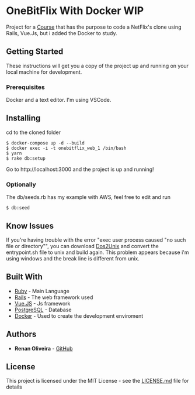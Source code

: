 # OneBitFlix With Docker WIP

Project for a [Course](https://onebitcode.com/course/onebitflix-minicurso-rails-vuejs/) that has the purpose to code a NetFlix's clone using Rails, Vue.Js, but i added the Docker to study.

## Getting Started

These instructions will get you a copy of the project up and running on your local machine for development.

### Prerequisites

Docker and a text editor. I'm using VSCode.

## Installing
cd to the cloned folder
```
$ docker-compose up -d --build
$ docker exec -i -t onebitflix_web_1 /bin/bash
$ yarn
$ rake db:setup
```
Go to http://localhost:3000 and the project is up and running!
### Optionally
The db/seeds.rb has my example with AWS, feel free to edit and run 
```
$ db:seed
```
## Know Issues
If you're having trouble with the error "exec user process caused "no such file or directory"", you can download [Dos2Unix](https://sourceforge.net/projects/dos2unix/) and convert the entrypoint.sh file to unix and build again. This problem appears because i'm using windows and the break line is different from unix.

## Built With

* [Ruby](https://www.ruby-lang.org/en/) - Main Language
* [Rails](https://rubyonrails.org/) - The web framework used
* [Vue.JS](https://vuejs.org/) - Js framework
* [PostgreSQL](https://www.postgresql.org/) - Database
* [Docker](https://www.docker.com//) - Used to create the development enviroment

## Authors

* **Renan Oliveira** - [GitHub](https://github.com/lmaoclost)

## License

This project is licensed under the MIT License - see the [LICENSE.md](LICENSE.md) file for details